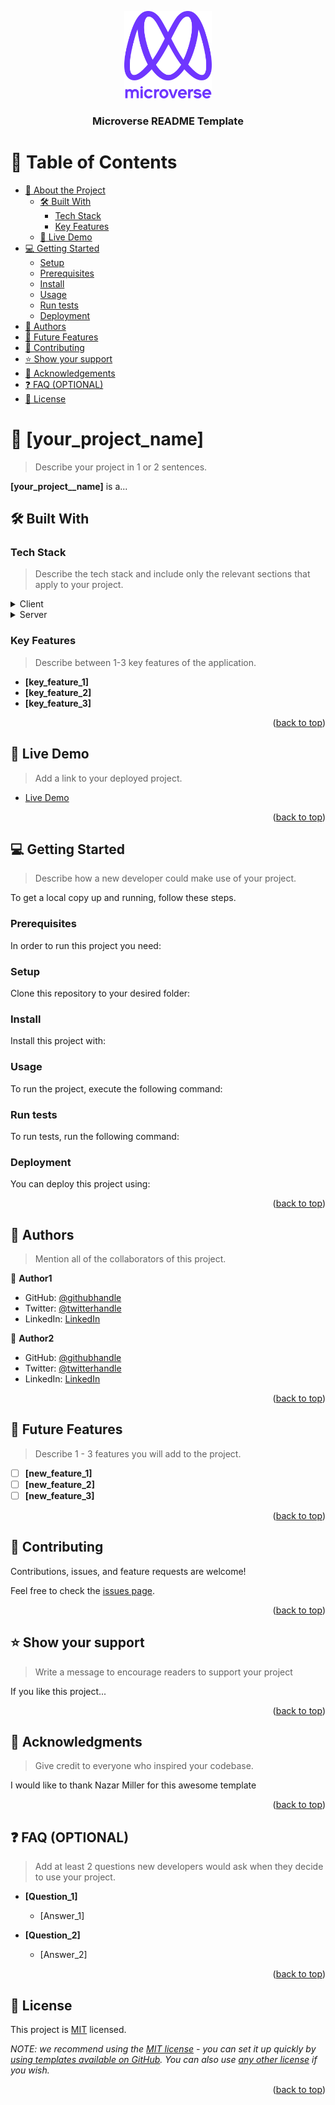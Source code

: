 <a name="readme-top"></a>

<!--
HOW TO USE:
This is an example of how you may give instructions on setting up your project locally.

Modify this file to match your project and remove sections that don't apply.

REQUIRED SECTIONS:
- Table of Contents
- About the Project
  - Built With
  - Live Demo
- Getting Started
- Authors
- Future Features
- Contributing
- Show your support
- Acknowledgements
- License

OPTIONAL SECTIONS:
- FAQ

After you're finished please remove all the comments and instructions!
-->

<div align="center">
  <!-- You are encouraged to replace this logo with your own! Otherwise you can also remove it. -->
  <img src="murple_logo.png" alt="logo" width="140"  height="auto" />
  <br/>

  <h3><b>Microverse README Template</b></h3>

</div>

<!-- TABLE OF CONTENTS -->

# 📗 Table of Contents

- [📖 About the Project](#about-project)
  - [🛠 Built With](#built-with)
    - [Tech Stack](#tech-stack)
    - [Key Features](#key-features)
  - [🚀 Live Demo](#live-demo)
- [💻 Getting Started](#getting-started)
  - [Setup](#setup)
  - [Prerequisites](#prerequisites)
  - [Install](#install)
  - [Usage](#usage)
  - [Run tests](#run-tests)
  - [Deployment](#triangular_flag_on_post-deployment)
- [👥 Authors](#authors)
- [🔭 Future Features](#future-features)
- [🤝 Contributing](#contributing)
- [⭐️ Show your support](#support)
- [🙏 Acknowledgements](#acknowledgements)
- [❓ FAQ (OPTIONAL)](#faq)
- [📝 License](#license)

<!-- PROJECT DESCRIPTION -->

# 📖 [your_project_name] <a name="about-project"></a>

> Describe your project in 1 or 2 sentences.

**[your_project__name]** is a...

## 🛠 Built With <a name="built-with"></a>

### Tech Stack <a name="tech-stack"></a>

> Describe the tech stack and include only the relevant sections that apply to your project.

<details>
  <summary>Client</summary>
  <ul>
    <li><a href="https://jquery.com/">Jquery</a></li>
  </ul>
</details>

<details>
  <summary>Server</summary>
  <ul>
    <li><a href="https://php.net/">PHP</a></li>
  </ul>
</details>

<!-- Features -->

### Key Features <a name="key-features"></a>

> Describe between 1-3 key features of the application.

- **[key_feature_1]**
- **[key_feature_2]**
- **[key_feature_3]**

<p align="right">(<a href="#readme-top">back to top</a>)</p>

<!-- LIVE DEMO -->

## 🚀 Live Demo <a name="live-demo"></a>

> Add a link to your deployed project.

- [Live Demo](https://marvellousibironke.netlify.app/)

<p align="right">(<a href="#readme-top">back to top</a>)</p>

<!-- GETTING STARTED -->

## 💻 Getting Started <a name="getting-started"></a>

> Describe how a new developer could make use of your project.

To get a local copy up and running, follow these steps.

### Prerequisites

In order to run this project you need:

<!--
Example command:

```sh
 gem install rails
```
 -->

### Setup

Clone this repository to your desired folder:

<!--
Example commands:

```sh
  cd my-folder
  git clone git@github.com:myaccount/my-project.git
```
--->

### Install

Install this project with:

<!--
Example command:

```sh
  cd my-project
  gem install
```
--->

### Usage

To run the project, execute the following command:

<!--
Example command:

```sh
  rails server
```
--->

### Run tests

To run tests, run the following command:

<!--
Example command:

```sh
  bin/rails test test/models/article_test.rb
```
--->

### Deployment

You can deploy this project using:

<!--
Example:

```sh

```
 -->

<p align="right">(<a href="#readme-top">back to top</a>)</p>

<!-- AUTHORS -->

## 👥 Authors <a name="authors"></a>

> Mention all of the collaborators of this project.

👤 **Author1**

- GitHub: [@githubhandle](https://github.com/githubhandle)
- Twitter: [@twitterhandle](https://twitter.com/twitterhandle)
- LinkedIn: [LinkedIn](https://linkedin.com/in/linkedinhandle)

👤 **Author2**

- GitHub: [@githubhandle](https://github.com/githubhandle)
- Twitter: [@twitterhandle](https://twitter.com/twitterhandle)
- LinkedIn: [LinkedIn](https://linkedin.com/in/linkedinhandle)

<p align="right">(<a href="#readme-top">back to top</a>)</p>

<!-- FUTURE FEATURES -->

## 🔭 Future Features <a name="future-features"></a>

> Describe 1 - 3 features you will add to the project.

- [ ] **[new_feature_1]**
- [ ] **[new_feature_2]**
- [ ] **[new_feature_3]**

<p align="right">(<a href="#readme-top">back to top</a>)</p>

<!-- CONTRIBUTING -->

## 🤝 Contributing <a name="contributing"></a>

Contributions, issues, and feature requests are welcome!

Feel free to check the [issues page](../../issues/).

<p align="right">(<a href="#readme-top">back to top</a>)</p>

<!-- SUPPORT -->

## ⭐️ Show your support <a name="support"></a>

> Write a message to encourage readers to support your project

If you like this project...

<p align="right">(<a href="#readme-top">back to top</a>)</p>

<!-- ACKNOWLEDGEMENTS -->

## 🙏 Acknowledgments <a name="acknowledgements"></a>

> Give credit to everyone who inspired your codebase.

I would like to thank Nazar Miller for this awesome template

<p align="right">(<a href="#readme-top">back to top</a>)</p>

<!-- FAQ (optional) -->

## ❓ FAQ (OPTIONAL) <a name="faq"></a>

> Add at least 2 questions new developers would ask when they decide to use your project.

- **[Question_1]**

  - [Answer_1]

- **[Question_2]**

  - [Answer_2]

<p align="right">(<a href="#readme-top">back to top</a>)</p>

<!-- LICENSE -->

## 📝 License <a name="license"></a>

This project is [MIT](./LICENSE) licensed.

_NOTE: we recommend using the [MIT license](https://choosealicense.com/licenses/mit/) - you can set it up quickly by [using templates available on GitHub](https://docs.github.com/en/communities/setting-up-your-project-for-healthy-contributions/adding-a-license-to-a-repository). You can also use [any other license](https://choosealicense.com/licenses/) if you wish._

<p align="right">(<a href="#readme-top">back to top</a>)</p>

